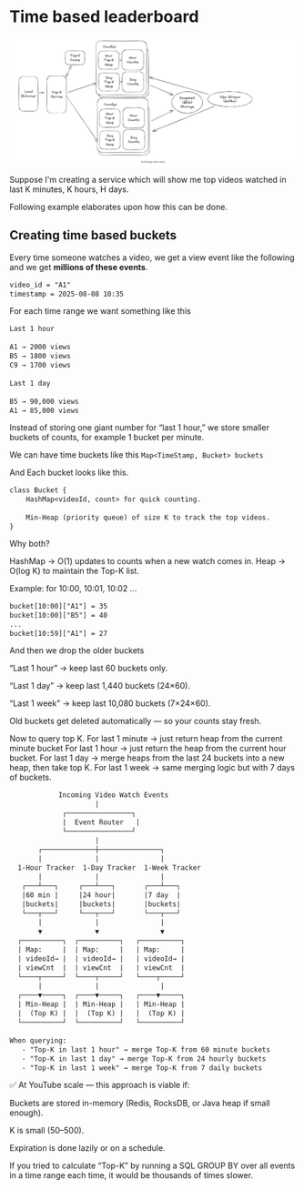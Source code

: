 # Time based leaderboard

<p align="center">
  <img src="leaderboard.png" alt="Collaborative Document Editing"/>
</p>

Suppose I'm creating a service which will show me top videos watched in last K minutes, K hours, H days.

Following example elaborates upon how this can be done.

## Creating time based buckets

Every time someone watches a video, we get a view event like the following and we get **millions of these events**.

```
video_id = "A1"
timestamp = 2025-08-08 10:35
```

For each time range we want something like this

```
Last 1 hour

A1 → 2000 views
B5 → 1800 views
C9 → 1700 views

Last 1 day

B5 → 90,000 views
A1 → 85,000 views
```

Instead of storing one giant number for “last 1 hour,”
we store smaller buckets of counts, for example 1 bucket per minute.

We can have time buckets like this `Map<TimeStamp, Bucket> buckets`

And Each bucket looks like this.

```
class Bucket {
	HashMap<videoId, count> for quick counting.

	Min-Heap (priority queue) of size K to track the top videos.
}
```

Why both?

HashMap → O(1) updates to counts when a new watch comes in.
Heap → O(log K) to maintain the Top-K list.

Example: for 10:00, 10:01, 10:02 …

```
bucket[10:00]["A1"] = 35
bucket[10:00]["B5"] = 40
...
bucket[10:59]["A1"] = 27
```
And then we drop the older buckets

“Last 1 hour” → keep last 60 buckets only.

“Last 1 day” → keep last 1,440 buckets (24×60).

“Last 1 week” → keep last 10,080 buckets (7×24×60).

Old buckets get deleted automatically — so your counts stay fresh.

Now to query top K.
For last 1 minute -> just return heap from the current minute bucket
For last 1 hour → just return the heap from the current hour bucket.
For last 1 day → merge heaps from the last 24 buckets into a new heap, then take top K.
For last 1 week → same merging logic but with 7 days of buckets.

```
            Incoming Video Watch Events
                     |
             ┌────────────────┐
             |  Event Router   |
             └────────────────┘
                     |
       ┌─────────────┼───────────────┐
       |             |               |
  1-Hour Tracker  1-Day Tracker  1-Week Tracker
       |             |               |
   ┌───┴───┐     ┌───┴───┐       ┌───┴───┐
   |60 min |     |24 hour|       |7 day  |
   |buckets|     |buckets|       |buckets|
   └───┬───┘     └───┬───┘       └───┬───┘
       |             |               |
       ▼             ▼               ▼
  ┌──────────┐  ┌──────────┐   ┌──────────┐
  | Map:     |  | Map:     |   | Map:     |
  | videoId→ |  | videoId→ |   | videoId→ |
  | viewCnt  |  | viewCnt  |   | viewCnt  |
  └────┬─────┘  └────┬─────┘   └────┬─────┘
       |             |               |
  ┌────▼─────┐  ┌────▼─────┐   ┌────▼─────┐
  | Min-Heap |  | Min-Heap |   | Min-Heap |
  |  (Top K) |  |  (Top K) |   |  (Top K) |
  └──────────┘  └──────────┘   └──────────┘

When querying:
   - "Top-K in last 1 hour" → merge Top-K from 60 minute buckets
   - "Top-K in last 1 day" → merge Top-K from 24 hourly buckets
   - "Top-K in last 1 week" → merge Top-K from 7 daily buckets

```

✅ At YouTube scale — this approach is viable if:

Buckets are stored in-memory (Redis, RocksDB, or Java heap if small enough).

K is small (50–500).

Expiration is done lazily or on a schedule.

If you tried to calculate “Top-K” by running a SQL GROUP BY over all events in a time range each time, it would be thousands of times slower.